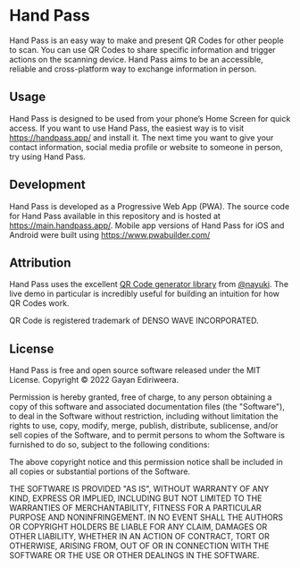 # Hand Pass

Hand Pass is an easy way to make and present QR Codes for other people to scan. You can use QR Codes to share specific information and trigger actions on the scanning device. Hand Pass aims to be an accessible, reliable and cross-platform way to exchange information in person.

## Usage

Hand Pass is designed to be used from your phone’s Home Screen for quick access. If you want to use Hand Pass, the easiest way is to visit https://handpass.app/ and install it. The next time you want to give your contact information, social media profile or website to someone in person, try using Hand Pass.

## Development

Hand Pass is developed as a Progressive Web App (PWA). The source code for Hand Pass available in this repository and is hosted at https://main.handpass.app/. Mobile app versions of Hand Pass for iOS and Android were built using https://www.pwabuilder.com/

## Attribution

Hand Pass uses the excellent [QR Code generator library](https://www.nayuki.io/page/qr-code-generator-library) from [@nayuki](https://github.com/nayuki). The live demo in particular is incredibly useful for building an intuition for how QR Codes work.

QR Code is registered trademark of DENSO WAVE INCORPORATED.

## License

Hand Pass is free and open source software released under the MIT License. Copyright &copy; 2022 Gayan Ediriweera.

Permission is hereby granted, free of charge, to any person obtaining a copy of this software and associated documentation files (the "Software"), to deal in the Software without restriction, including without limitation the rights to use, copy, modify, merge, publish, distribute, sublicense, and/or sell copies of the Software, and to permit persons to whom the Software is furnished to do so, subject to the following conditions:

The above copyright notice and this permission notice shall be included in all copies or substantial portions of the Software.

THE SOFTWARE IS PROVIDED "AS IS", WITHOUT WARRANTY OF ANY KIND, EXPRESS OR IMPLIED, INCLUDING BUT NOT LIMITED TO THE WARRANTIES OF MERCHANTABILITY, FITNESS FOR A PARTICULAR PURPOSE AND NONINFRINGEMENT. IN NO EVENT SHALL THE AUTHORS OR COPYRIGHT HOLDERS BE LIABLE FOR ANY CLAIM, DAMAGES OR OTHER LIABILITY, WHETHER IN AN ACTION OF CONTRACT, TORT OR OTHERWISE, ARISING FROM, OUT OF OR IN CONNECTION WITH THE SOFTWARE OR THE USE OR OTHER DEALINGS IN THE SOFTWARE.
